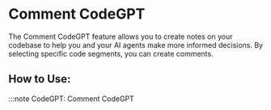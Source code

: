 
# Comment CodeGPT

The Comment CodeGPT feature allows you to create notes on your codebase to help you and your AI agents make more informed decisions. By selecting specific code segments, you can create comments.

## How to Use:
  
:::note CodeGPT: Comment CodeGPT

